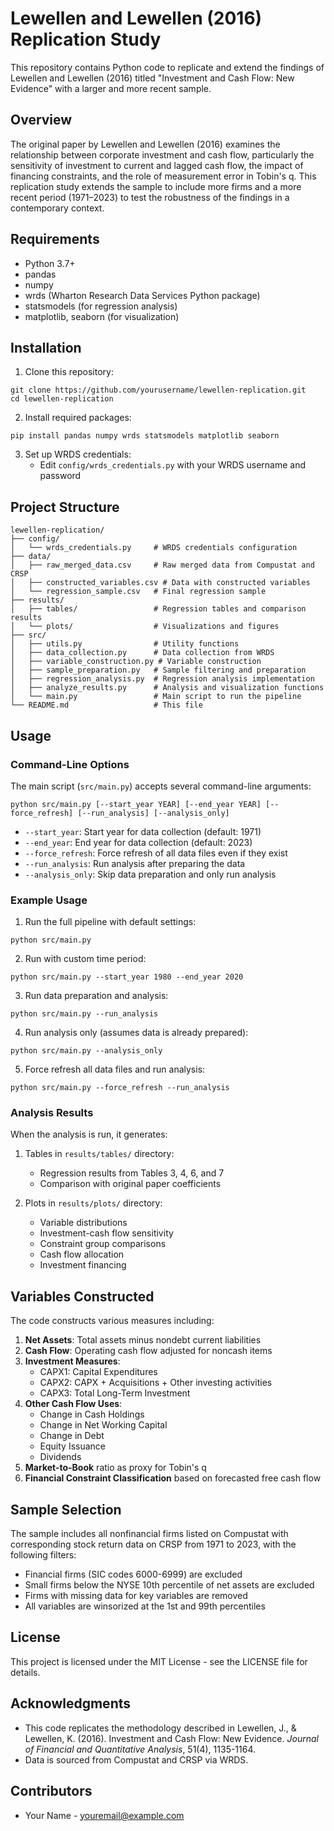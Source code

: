 # Lewellen and Lewellen (2016) Replication Study

This repository contains Python code to replicate and extend the findings of Lewellen and Lewellen (2016) titled "Investment and Cash Flow: New Evidence" with a larger and more recent sample.

## Overview

The original paper by Lewellen and Lewellen (2016) examines the relationship between corporate investment and cash flow, particularly the sensitivity of investment to current and lagged cash flow, the impact of financing constraints, and the role of measurement error in Tobin's q. This replication study extends the sample to include more firms and a more recent period (1971–2023) to test the robustness of the findings in a contemporary context.

## Requirements

- Python 3.7+
- pandas
- numpy
- wrds (Wharton Research Data Services Python package)
- statsmodels (for regression analysis)
- matplotlib, seaborn (for visualization)

## Installation

1. Clone this repository:
```
git clone https://github.com/yourusername/lewellen-replication.git
cd lewellen-replication
```

2. Install required packages:
```
pip install pandas numpy wrds statsmodels matplotlib seaborn
```

3. Set up WRDS credentials:
   - Edit `config/wrds_credentials.py` with your WRDS username and password

## Project Structure

```
lewellen-replication/
├── config/
│   └── wrds_credentials.py     # WRDS credentials configuration
├── data/
│   ├── raw_merged_data.csv     # Raw merged data from Compustat and CRSP
│   ├── constructed_variables.csv # Data with constructed variables
│   └── regression_sample.csv   # Final regression sample
├── results/
│   ├── tables/                 # Regression tables and comparison results
│   └── plots/                  # Visualizations and figures
├── src/
│   ├── utils.py                # Utility functions
│   ├── data_collection.py      # Data collection from WRDS
│   ├── variable_construction.py # Variable construction
│   ├── sample_preparation.py   # Sample filtering and preparation
│   ├── regression_analysis.py  # Regression analysis implementation
│   ├── analyze_results.py      # Analysis and visualization functions
│   └── main.py                 # Main script to run the pipeline
└── README.md                   # This file
```

## Usage

### Command-Line Options

The main script (`src/main.py`) accepts several command-line arguments:

```
python src/main.py [--start_year YEAR] [--end_year YEAR] [--force_refresh] [--run_analysis] [--analysis_only]
```

- `--start_year`: Start year for data collection (default: 1971)
- `--end_year`: End year for data collection (default: 2023)
- `--force_refresh`: Force refresh of all data files even if they exist
- `--run_analysis`: Run analysis after preparing the data
- `--analysis_only`: Skip data preparation and only run analysis

### Example Usage

1. Run the full pipeline with default settings:
```
python src/main.py
```

2. Run with custom time period:
```
python src/main.py --start_year 1980 --end_year 2020
```

3. Run data preparation and analysis:
```
python src/main.py --run_analysis
```

4. Run analysis only (assumes data is already prepared):
```
python src/main.py --analysis_only
```

5. Force refresh all data files and run analysis:
```
python src/main.py --force_refresh --run_analysis
```

### Analysis Results

When the analysis is run, it generates:

1. Tables in `results/tables/` directory:
   - Regression results from Tables 3, 4, 6, and 7
   - Comparison with original paper coefficients

2. Plots in `results/plots/` directory:
   - Variable distributions
   - Investment-cash flow sensitivity
   - Constraint group comparisons
   - Cash flow allocation
   - Investment financing

## Variables Constructed

The code constructs various measures including:

1. **Net Assets**: Total assets minus nondebt current liabilities
2. **Cash Flow**: Operating cash flow adjusted for noncash items
3. **Investment Measures**:
   - CAPX1: Capital Expenditures
   - CAPX2: CAPX + Acquisitions + Other investing activities
   - CAPX3: Total Long-Term Investment
4. **Other Cash Flow Uses**:
   - Change in Cash Holdings
   - Change in Net Working Capital
   - Change in Debt
   - Equity Issuance
   - Dividends
5. **Market-to-Book** ratio as proxy for Tobin's q
6. **Financial Constraint Classification** based on forecasted free cash flow

## Sample Selection

The sample includes all nonfinancial firms listed on Compustat with corresponding stock return data on CRSP from 1971 to 2023, with the following filters:

- Financial firms (SIC codes 6000-6999) are excluded
- Small firms below the NYSE 10th percentile of net assets are excluded
- Firms with missing data for key variables are removed
- All variables are winsorized at the 1st and 99th percentiles

## License

This project is licensed under the MIT License - see the LICENSE file for details.

## Acknowledgments

- This code replicates the methodology described in Lewellen, J., & Lewellen, K. (2016). Investment and Cash Flow: New Evidence. *Journal of Financial and Quantitative Analysis*, 51(4), 1135-1164.
- Data is sourced from Compustat and CRSP via WRDS.

## Contributors

- Your Name - [youremail@example.com](mailto:youremail@example.com) 